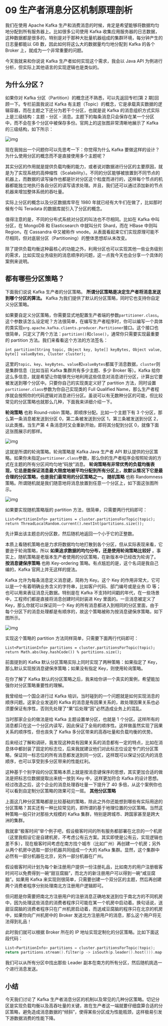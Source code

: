 # 09 生产者消息分区机制原理剖析

我们在使用 Apache Kafka 生产和消费消息的时候，肯定是希望能够将数据均匀地分配到所有服务器上。比如很多公司使用 Kafka 收集应用服务器的日志数据，这种数据都是很多的，特别是对于那种大批量机器组成的集群环境，每分钟产生的日志量都能以 GB 数，因此如何将这么大的数据量均匀地分配到 Kafka 的各个 Broker 上，就成为一个非常重要的问题。

今天我就来和你说说 Kafka 生产者如何实现这个需求，我会以 Java API 为例进行分析，但实际上其他语言的实现逻辑也是类似的。

## 为什么分区？

如果你对 Kafka 分区（Partition）的概念还不熟悉，可以先返回专栏\[第 2 期\]回顾一下。专栏前面我说过 Kafka 有主题（Topic）的概念，它是承载真实数据的逻辑容器，而在主题之下还分为若干个分区，也就是说 Kafka 的消息组织方式实际上是三级结构：主题 - 分区 - 消息。主题下的每条消息只会保存在某一个分区中，而不会在多个分区中被保存多份。官网上的这张图非常清晰地展示了 Kafka 的三级结构，如下所示：

![img](assets/18e487b7e64eeb8d0a487c289d83ab63.png)

现在我抛出一个问题你可以先思考一下：你觉得为什么 Kafka 要做这样的设计？为什么使用分区的概念而不是直接使用多个主题呢？

其实分区的作用就是提供负载均衡的能力，或者说对数据进行分区的主要原因，就是为了实现系统的高伸缩性（Scalability）。不同的分区能够被放置到不同节点的机器上，而数据的读写操作也都是针对分区这个粒度而进行的，这样每个节点的机器都能独立地执行各自分区的读写请求处理。并且，我们还可以通过添加新的节点机器来增加整体系统的吞吐量。

实际上分区的概念以及分区数据库早在 1980 年就已经有大牛们在做了，比如那时候有个叫 Teradata 的数据库就引入了分区的概念。

值得注意的是，不同的分布式系统对分区的叫法也不尽相同。比如在 Kafka 中叫分区，在 MongoDB 和 Elasticsearch 中就叫分片 Shard，而在 HBase 中则叫 Region，在 Cassandra 中又被称作 vnode。从表面看起来它们实现原理可能不尽相同，但对底层分区（Partitioning）的整体思想却从未改变。

除了提供负载均衡这种最核心的功能之外，利用分区也可以实现其他一些业务级别的需求，比如实现业务级别的消息顺序的问题，这一点我今天也会分享一个具体的案例来说明。

## 都有哪些分区策略？

下面我们说说 Kafka 生产者的分区策略。 **所谓分区策略是决定生产者将消息发送到哪个分区的算法。** Kafka 为我们提供了默认的分区策略，同时它也支持你自定义分区策略。

如果要自定义分区策略，你需要显式地配置生产者端的参数`partitioner.class`。这个参数该怎么设定呢？方法很简单，在编写生产者程序时，你可以编写一个具体的类实现`org.apache.kafka.clients.producer.Partitioner`接口。这个接口也很简单，只定义了两个方法：`partition()`和`close()`，通常你只需要实现最重要的 partition 方法。我们来看看这个方法的方法签名：

```plaintext
int partition(String topic, Object key, byte[] keyBytes, Object value, byte[] valueBytes, Cluster cluster);
```

这里的`topic`、`key`、`keyBytes`、`value`和`valueBytes`都属于消息数据，`cluster`则是集群信息（比如当前 Kafka 集群共有多少主题、多少 Broker 等）。Kafka 给你这么多信息，就是希望让你能够充分地利用这些信息对消息进行分区，计算出它要被发送到哪个分区中。只要你自己的实现类定义好了 partition 方法，同时设置`partitioner.class`参数为你自己实现类的 Full Qualified Name，那么生产者程序就会按照你的代码逻辑对消息进行分区。虽说可以有无数种分区的可能，但比较常见的分区策略也就那么几种，下面我来详细介绍一下。

**轮询策略** 也称 Round-robin 策略，即顺序分配。比如一个主题下有 3 个分区，那么第一条消息被发送到分区 0，第二条被发送到分区 1，第三条被发送到分区 2，以此类推。当生产第 4 条消息时又会重新开始，即将其分配到分区 0，就像下面这张图展示的那样。

![img](assets/6c630aaf0b365115897231a4e0a7e1af.png)

这就是所谓的轮询策略。轮询策略是 Kafka Java 生产者 API 默认提供的分区策略。如果你未指定`partitioner.class`参数，那么你的生产者程序会按照轮询的方式在主题的所有分区间均匀地“码放”消息。 **轮询策略有非常优秀的负载均衡表现，它总是能保证消息最大限度地被平均分配到所有分区上，故默认情况下它是最合理的分区策略，也是我们最常用的分区策略之一。**  **随机策略** 也称 Randomness 策略。所谓随机就是我们随意地将消息放置到任意一个分区上，如下面这张图所示。

![img](assets/5b50b76efb8ada0f0779ac3275d215a3.png)

如果要实现随机策略版的 partition 方法，很简单，只需要两行代码即可：

```plaintext
List<PartitionInfo> partitions = cluster.partitionsForTopic(topic);
return ThreadLocalRandom.current().nextInt(partitions.size());
```

先计算出该主题总的分区数，然后随机地返回一个小于它的正整数。

本质上看随机策略也是力求将数据均匀地打散到各个分区，但从实际表现来看，它要逊于轮询策略，所以 **如果追求数据的均匀分布，还是使用轮询策略比较好** 。事实上，随机策略是老版本生产者使用的分区策略，在新版本中已经改为轮询了。 **按消息键保序策略** 也称 Key-ordering 策略。有点尴尬的是，这个名词是我自己编的，Kafka 官网上并无这样的提法。

Kafka 允许为每条消息定义消息键，简称为 Key。这个 Key 的作用非常大，它可以是一个有着明确业务含义的字符串，比如客户代码、部门编号或是业务 ID 等；也可以用来表征消息元数据。特别是在 Kafka 不支持时间戳的年代，在一些场景中，工程师们都是直接将消息创建时间封装进 Key 里面的。一旦消息被定义了 Key，那么你就可以保证同一个 Key 的所有消息都进入到相同的分区里面，由于每个分区下的消息处理都是有顺序的，故这个策略被称为按消息键保序策略，如下图所示。

![img](assets/63aba008c3e3ad6b6dcc20464b600035.png)

实现这个策略的 partition 方法同样简单，只需要下面两行代码即可：

```plaintext
List<PartitionInfo> partitions = cluster.partitionsForTopic(topic);
return Math.abs(key.hashCode()) % partitions.size();
```

前面提到的 Kafka 默认分区策略实际上同时实现了两种策略：如果指定了 Key，那么默认实现按消息键保序策略；如果没有指定 Key，则使用轮询策略。

在你了解了 Kafka 默认的分区策略之后，我来给你讲一个真实的案例，希望能加强你对分区策略重要性的理解。

我曾经给一个国企进行过 Kafka 培训，当时碰到的一个问题就是如何实现消息的顺序问题。这家企业发送的 Kafka 的消息是有因果关系的，故处理因果关系也必须要保证有序性，否则先处理了“果”后处理“因”必然造成业务上的混乱。

当时那家企业的做法是给 Kafka 主题设置单分区，也就是 1 个分区。这样所有的消息都只在这一个分区内读写，因此保证了全局的顺序性。这样做虽然实现了因果关系的顺序性，但也丧失了 Kafka 多分区带来的高吞吐量和负载均衡的优势。

后来经过了解和调研，我发现这种具有因果关系的消息都有一定的特点，比如在消息体中都封装了固定的标志位，后来我就建议他们对此标志位设定专门的分区策略，保证同一标志位的所有消息都发送到同一分区，这样既可以保证分区内的消息顺序，也可以享受到多分区带来的性能红利。

这种基于个别字段的分区策略本质上就是按消息键保序的思想，其实更加合适的做法是把标志位数据提取出来统一放到 Key 中，这样更加符合 Kafka 的设计思想。经过改造之后，这个企业的消息处理吞吐量一下提升了 40 多倍，从这个案例你也可以看到自定制分区策略的效果可见一斑。 **其他分区策略**

上面这几种分区策略都是比较基础的策略，除此之外你还能想到哪些有实际用途的分区策略？其实还有一种比较常见的，即所谓的基于地理位置的分区策略。当然这种策略一般只针对那些大规模的 Kafka 集群，特别是跨城市、跨国家甚至是跨大洲的集群。

我就拿“极客时间”举个例子吧，假设极客时间的所有服务都部署在北京的一个机房（这里我假设它是自建机房，不考虑公有云方案。其实即使是公有云，实现逻辑也差不多），现在极客时间考虑在南方找个城市（比如广州）再创建一个机房；另外从两个机房中选取一部分机器共同组成一个大的 Kafka 集群。显然，这个集群中必然有一部分机器在北京，另外一部分机器在广州。

假设极客时间计划为每个新注册用户提供一份注册礼品，比如南方的用户注册极客时间可以免费得到一碗“甜豆腐脑”，而北方的新注册用户可以得到一碗“咸豆腐脑”。如果用 Kafka 来实现则很简单，只需要创建一个双分区的主题，然后再创建两个消费者程序分别处理南北方注册用户逻辑即可。

但问题是你需要把南北方注册用户的注册消息正确地发送到位于南北方的不同机房中，因为处理这些消息的消费者程序只可能在某一个机房中启动着。换句话说，送甜豆腐脑的消费者程序只在广州机房启动着，而送咸豆腐脑的程序只在北京的机房中，如果你向广州机房中的 Broker 发送北方注册用户的消息，那么这个用户将无法得到礼品！

此时我们就可以根据 Broker 所在的 IP 地址实现定制化的分区策略。比如下面这段代码：

```cpp
List<PartitionInfo> partitions = cluster.partitionsForTopic(topic);
return partitions.stream().filter(p -> isSouth(p.leader().host())).map(PartitionInfo::partition).findAny().get();
```

我们可以从所有分区中找出那些 Leader 副本在南方的所有分区，然后随机挑选一个进行消息发送。

## 小结

今天我们讨论了 Kafka 生产者消息分区的机制以及常见的几种分区策略。切记分区是实现负载均衡以及高吞吐量的关键，故在生产者这一端就要仔细盘算合适的分区策略，避免造成消息数据的“倾斜”，使得某些分区成为性能瓶颈，这样极易引发下游数据消费的性能下降。
